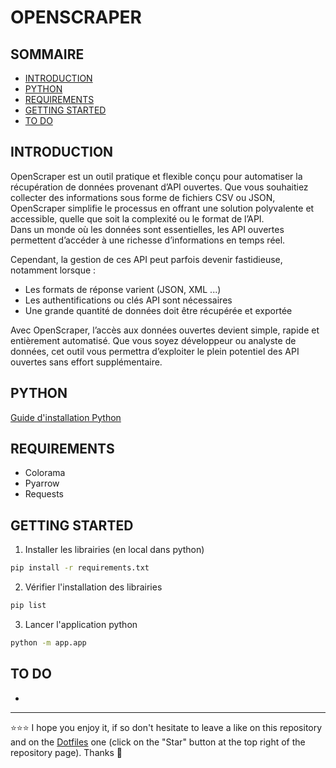# OPENSCRAPER

## SOMMAIRE
- [INTRODUCTION](#introduction)
- [PYTHON](#python)
- [REQUIREMENTS](#requirements)
- [GETTING STARTED](#getting-started)
- [TO DO](#to-do)

## INTRODUCTION
OpenScraper est un outil pratique et flexible conçu pour automatiser la récupération de données provenant d’API ouvertes. Que vous souhaitiez collecter des informations sous forme de fichiers CSV ou JSON, OpenScraper simplifie le processus en offrant une solution polyvalente et accessible, quelle que soit la complexité ou le format de l’API.  
Dans un monde où les données sont essentielles, les API ouvertes permettent d’accéder à une richesse d’informations en temps réel.  

Cependant, la gestion de ces API peut parfois devenir fastidieuse, notamment lorsque :  
- Les formats de réponse varient (JSON, XML ...)
- Les authentifications ou clés API sont nécessaires
- Une grande quantité de données doit être récupérée et exportée  

Avec OpenScraper, l’accès aux données ouvertes devient simple, rapide et entièrement automatisé. Que vous soyez développeur ou analyste de données, cet outil vous permettra d’exploiter le plein potentiel des API ouvertes sans effort supplémentaire.

## PYTHON
[Guide d'installation Python](https://github.com/EmmanuelLefevre/Documentations/blob/master/Tutorials/python_install.md)  

## REQUIREMENTS
- Colorama
- Pyarrow
- Requests

## GETTING STARTED
1. Installer les librairies (en local dans python)
```bash
pip install -r requirements.txt
```
2. Vérifier l'installation des librairies
```bash
pip list
```
3. Lancer l'application python
```bash
python -m app.app
```

## TO DO
- 

***

⭐⭐⭐ I hope you enjoy it, if so don't hesitate to leave a like on this repository and on the [Dotfiles](https://github.com/EmmanuelLefevre/Dotfiles) one (click on the "Star" button at the top right of the repository page). Thanks 🤗

